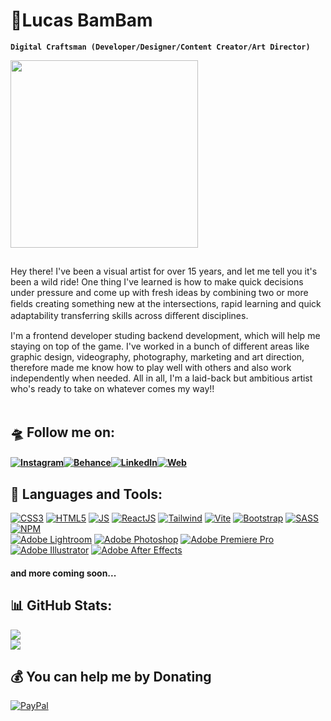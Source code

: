 # 🚀Lucas BamBam
  
**`Digital Craftsman (Developer/Designer/Content Creator/Art Director)`**
  
<div id="header" align="left">

<img src="https://media1.giphy.com/media/v1.Y2lkPTc5MGI3NjExYjMzOWE4NTdkYjY4ZjRkM2FkNWFiZDc5ZTZhMWViYzkwNDEwZWFhZSZlcD12MV9pbnRlcm5hbF9naWZzX2dpZklkJmN0PXM/3iyKHMIKg5VWG6qHUm/giphy.gif" width="300"/>
  
##
Hey there! I've been a visual artist for over 15 years, and let me tell you it's been a wild ride! One thing I've learned is how to make quick decisions under pressure and come up with fresh ideas by combining two or more ﬁelds creating something new at the intersections, rapid learning and quick adaptability transferring skills across diﬀerent disciplines.

I'm a frontend developer studing backend development, which will help me staying on top of the game. I've worked in a bunch of different areas like graphic design, videography, photography, marketing and art direction, therefore made me know how to play well with others and also work independently when needed. All in all, I'm a laid-back but ambitious artist who's ready to take on whatever comes my way!!<br>
<br>
 
####
  
  
## 🛸 Follow me on:
#### [![Instagram](https://img.shields.io/badge/Instagram-@nesmanpro-E4405F?style=for-the-badge&logo=instagram&logoColor=white&labelColor=101010)](https://instagram.com/nesmanpro)[![Behance](https://img.shields.io/badge/Behance-@nesmanpro-1877F2?style=for-the-badge&logo=behance&logoColor=white&labelColor=101010)](https://www.behance.com/nesmanpro)[![LinkedIn](https://img.shields.io/badge/LinkedIn-nesmanpro-0077B5?style=for-the-badge&logo=linkedin&logoColor=white&labelColor=101010)](https://www.linkedin.com/in/lucasroquecugiani)[![Web](https://img.shields.io/badge/Web-nesmanpro.com-14a1f0?style=for-the-badge&logo=dev.to&logoColor=white&labelColor=101010)](https://nesmanpro.com) 


  
  
## 🧰 Languages and Tools:
[![CSS3](https://img.shields.io/badge/css3-%231572B6.svg?style=for-the-badge&logo=css3&logoColor=white)]()
[![HTML5](https://img.shields.io/badge/html5-%23E34F26.svg?style=for-the-badge&logo=html5&logoColor=white)]()
[![JS](https://img.shields.io/badge/JS-323330?style=for-the-badge&logo=javascript&logoColor=F7DF1E)]()
[![ReactJS](https://img.shields.io/badge/React-20232A?style=for-the-badge&logo=react&logoColor=61DAFB)]()
[![Tailwind](https://img.shields.io/badge/Tailwind_CSS-38B2AC?style=for-the-badge&logo=tailwind-css&logoColor=white)]()
[![Vite](https://img.shields.io/badge/Vite-B73BFE?style=for-the-badge&logo=vite&logoColor=FFD62E)]()
[![Bootstrap](https://img.shields.io/badge/bootstrap-%23563D7C.svg?style=for-the-badge&logo=bootstrap&logoColor=white)]()
[![SASS](https://img.shields.io/badge/SASS-hotpink.svg?style=for-the-badge&logo=SASS&logoColor=white)]()
[![NPM](https://img.shields.io/badge/NPM-red.svg?style=for-the-badge&logo=NPM&logoColor=white)]()
</br>
[![Adobe Lightroom](https://img.shields.io/badge/Adobe%20Lightroom-31A8FF.svg?style=for-the-badge&logo=Adobe%20Lightroom&logoColor=white)]()
[![Adobe Photoshop](https://img.shields.io/badge/adobephotoshop-%2331A8FF.svg?style=for-the-badge&logo=adobephotoshop&logoColor=white)]()
[![Adobe Premiere Pro](https://img.shields.io/badge/Adobe%20Premiere%20Pro-9999FF.svg?style=for-the-badge&logo=Adobe%20Premiere%20Pro&logoColor=white) ]()
</br>
[![Adobe Illustrator](https://img.shields.io/badge/adobeillustrator-%23FF9A00.svg?style=for-the-badge&logo=adobeillustrator&logoColor=white)]()
[![Adobe After Effects](https://img.shields.io/badge/Adobe%20After%20Effects-9999FF.svg?style=for-the-badge&logo=Adobe%20After%20Effects&logoColor=white)]()


#### and more coming soon...



## 📊 GitHub Stats:
![](https://github-readme-streak-stats.herokuapp.com/?user=nesmanpro&theme=light&hide_border=false)<br/>
![](https://github-readme-stats.vercel.app/api/top-langs/?username=nesmanpro&theme=dark&hide_border=false&include_all_commits=true&count_private=false&layout=compact)

## 💰 You can help me by Donating
[![PayPal](https://img.shields.io/badge/PayPal-00457C?style=for-the-badge&logo=paypal&logoColor=white)](https://paypal.me/nesmanpro@gmail.com) 

</div>
